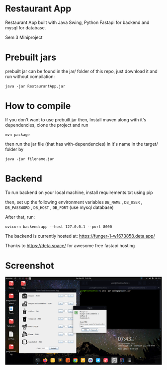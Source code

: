 # Restaurant App

Restaurant App built with Java Swing, Python Fastapi for backend and mysql for database.

Sem 3 Miniproject


# Prebuilt jars

prebuilt jar can be found in the jar/ folder of this repo, just download it and run without compilation:
```
java -jar RestaurantApp.jar
```


# How to compile
If you don't want to use prebuilt jar then, Install maven along with it's dependencies, clone the project and run
```
mvn package
```

then run the jar file (that has with-dependencies) in it's name in the target/ folder by
```
java -jar filename.jar
```

# Backend
To run backend on your local machine, install requirements.txt using pip

then, set up the following environment variables  `DB_NAME` , `DB_USER` , `DB_PASSWORD` , `DB_HOST` , `DB_PORT` (use mysql database)

After that, run:

```
uvicorn backend:app --host 127.0.0.1 --port 8000
```
The backend is currently hosted at:
https://funger-1-w1673858.deta.app/

Thanks to https://deta.space/ for awesome free fastapi hosting

# Screenshot
<img src="https://raw.githubusercontent.com/FrosT2k5/Java_MiniProject/master/gitassets/Screenshot.png" width="700px"> </img>
